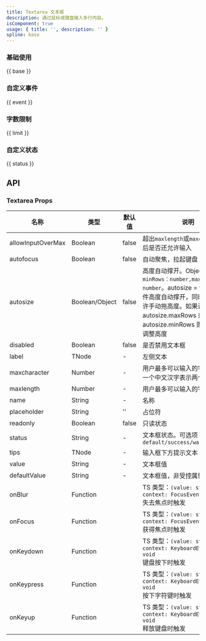 ```yaml
---
title: Textarea 文本框
description: 通过鼠标或键盘输入多行内容。
isComponent: true
usage: { title: '', description: '' }
spline: base
---
```


### 基础使用

{{ base }}

### 自定义事件

{{ event }}

### 字数限制

{{ limit }}

### 自定义状态

{{ status }}




## API

### Textarea Props

名称 | 类型 | 默认值 | 说明 | 必传
-- | -- | -- | -- | --
allowInputOverMax | Boolean | false | 超出`maxlength`或`maxcharacter`之后是否还允许输入 | N
autofocus | Boolean | false | 自动聚焦，拉起键盘 | N
autosize | Boolean/Object | false | 高度自动撑开。Object属性：`minRows：number,maxRows：number`。autosize = true 表示组件高度自动撑开，同时，依旧允许手动拖高度。如果设置了 autosize.maxRows 或者 autosize.minRows 则不允许手动调整高度 | N
disabled | Boolean | false | 是否禁用文本框 | N
label | TNode | - | 左侧文本 | N
maxcharacter | Number | - | 用户最多可以输入的字符个数，一个中文汉字表示两个字符长度 | N
maxlength | Number | - | 用户最多可以输入的字符个数 | N
name | String | - | 名称 | N
placeholder | String | '' | 占位符 | N
readonly | Boolean | false | 只读状态 | N
status | String | - | 文本框状态。可选项：`default/success/warning/error` | N
tips | TNode | - | 输入框下方提示文本 | N
value | String | - | 文本框值 | N
defaultValue | String | - | 文本框值，非受控属性 | N
onBlur | Function |  | TS 类型：`(value: string, context: FocusEvent) => void`<br/>失去焦点时触发 | N
onFocus | Function |  | TS 类型：`(value: string, context: FocusEvent) => void`<br/>获得焦点时触发 | N
onKeydown | Function |  | TS 类型：`(value: string, context: KeyboardEvent) => void`<br/>键盘按下时触发 | N
onKeypress | Function |  | TS 类型：`(value: string, context: KeyboardEvent) => void`<br/>按下字符键时触发 | N
onKeyup | Function |  | TS 类型：`(value: string, context: KeyboardEvent) => void`<br/>释放键盘时触发 | N
